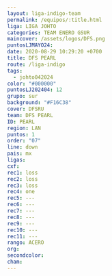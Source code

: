 ```yaml
---
layout: liga-indigo-team
permalink: /equipos/:title.html
liga: LIGA JOHTO
categories: TEAM ENERO GSUR
maincover: /assets/logos/DFS.png
puntosLJMAYO24: 
date: 2020-08-29 10:29:20 +0700
title: DFS PEARL
route: /liga-indigo
tags:
  - johto042024
color: "#000000"
puntosLJ202404: 12
grupo: sur
background: "#F16C38"
cover: DFSRU
team: DFS PEARL
ID: PEARL
region: LAN
puntos: 1
order: "07"
line: down
pais: mx
ligas: 
cxf: 
rec1: loss
rec2: loss
rec3: loss
rec4: one
rec5: ---
rec6: ---
rec7: ---
rec8: ---
rec9: ---
rec10: ---
rec11: ---
rango: ACERO
org: 
secondcolor: 
cham:
---
```

